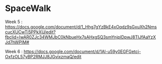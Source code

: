 # SpaceWalk

Week 5 : https://docs.google.com/document/d/1_Hhg7gYzBkE4xOqdz9sGxuXh2NmscucXUCwTi5PPkXU/edit?fbclid=IwAR0ZJc34WMJbC0kNbueHx7sAHxgSQ3smYnjplDpwJ8TIJfAaYzXJd7hWPlM#


Week 6 : https://docs.google.com/document/d/1Al-u59y0EGFGetcj-OxfzOL57yBP2RMJJ8JGvixzmaQ/edit
